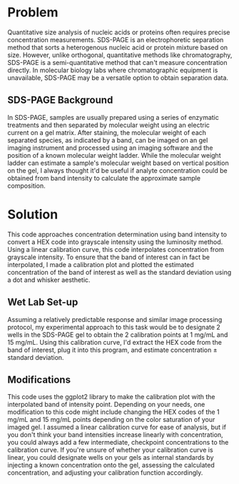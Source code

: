 # Problem
Quantitative size analysis of nucleic acids or proteins often requires precise concentration measurements. SDS-PAGE is an electrophoretic separation method that sorts a heterogenous nucleic acid or protein mixture based on size. However, unlike orthogonal, quantitative methods like chromatography, SDS-PAGE is a semi-quantitative method that can't measure concentration directly. In molecular biology labs where chromatographic equipment is unavailable, SDS-PAGE may be a versatile option to obtain separation data.

## SDS-PAGE Background
In SDS-PAGE, samples are usually prepared using a series of enzymatic treatments and then separated by molecular weight using an electric current on a gel matrix. After staining, the molecular weight of each separated species, as indicated by a band, can be imaged on an gel imaging instrument and processed using an imaging software and the position of a known molecular weight ladder. While the molecular weight ladder can estimate a sample's molecular weight based on vertical position on the gel, I always thought it'd be useful if analyte concentration could be obtained from band intensity to calculate the approximate sample composition.

# Solution
This code approaches concentration determination using band intensity to convert a HEX code into grayscale intensity using the luminosity method. Using a linear calibration curve, this code interpolates concentration from grayscale intensity. To ensure that the band of interest can in fact be interpolated, I made a calibration plot and plotted the estimated concentration of the band of interest as well as the standard deviation using a dot and whisker aesthetic.

## Wet Lab Set-up
Assuming a relatively predictable response and similar image processing protocol, my experimental approach to this task would be to designate 2 wells in the SDS-PAGE gel to obtain the 2 calibration points at 1 mg/mL and 15 mg/mL. Using this calibration curve, I'd extract the HEX code from the band of interest, plug it into this program, and estimate concentration ± standard deviation.

## Modifications
This code uses the ggplot2 library to make the calibration plot with the interpolated band of intensity point. Depending on your needs, one modification to this code might include changing the HEX codes of the 1 mg/mL and 15 mg/mL points depending on the color saturation of your imaged gel. I assumed a linear calibration curve for ease of analysis, but if you don't think your band intensities increase linearly with concentration, you could always add a few intermediate, checkpoint concentrations to the calibration curve. If you're unsure of whether your calibration curve is linear, you could designate wells on your gels as internal standards by injecting a known concentration onto the gel, assessing the calculated concentration, and adjusting your calibration function accordingly.
